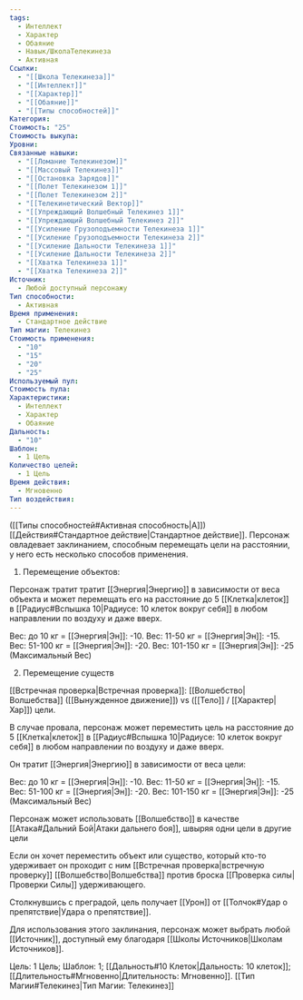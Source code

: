 ```yaml
---
tags:
  - Интеллект
  - Характер
  - Обаяние
  - Навык/ШколаТелекинеза
  - Активная
Ссылки:
  - "[[Школа Телекинеза]]"
  - "[[Интеллект]]"
  - "[[Характер]]"
  - "[[Обаяние]]"
  - "[[Типы способностей]]"
Категория: 
Стоимость: "25"
Стоимость выкупа: 
Уровни: 
Связанные навыки:
  - "[[Ломание Телекинезом]]"
  - "[[Массовый Телекинез]]"
  - "[[Остановка Зарядов]]"
  - "[[Полет Телекинезом 1]]"
  - "[[Полет Телекинезом 2]]"
  - "[[Телекинетический Вектор]]"
  - "[[Упреждающий Волшебный Телекинез 1]]"
  - "[[Упреждающий Волшебный Телекинез 2]]"
  - "[[Усиление Грузоподъемности Телекинеза 1]]"
  - "[[Усиление Грузоподъемности Телекинеза 2]]"
  - "[[Усиление Дальности Телекинеза 1]]"
  - "[[Усиление Дальности Телекинеза 2]]"
  - "[[Хватка Телекинеза 1]]"
  - "[[Хватка Телекинеза 2]]"
Источник:
  - Любой доступный персонажу
Тип способности:
  - Активная
Время применения:
  - Стандартное действие
Тип магии: Телекинез
Стоимость применения:
  - "10"
  - "15"
  - "20"
  - "25"
Используемый пул: 
Стоимость пула: 
Характеристики:
  - Интеллект
  - Характер
  - Обаяние
Дальность:
  - "10"
Шаблон:
  - 1 Цель
Количество целей:
  - 1 Цель
Время действия:
  - Мгновенно
Тип воздействия:
---
```

([[Типы способностей#Активная способность|А]]) [[Действия#Стандартное действие|Стандартное действие]]. Персонаж овладевает заклинанием, способным перемещать цели на расстоянии, у него есть несколько способов применения.

1. Перемещение объектов:

Персонаж тратит тратит [[Энергия|Энергию]] в зависимости от веса объекта и может перемещать его на расстояние до 5 [[Клетка|клеток]] в [[Радиус#Вспышка 10|Радиусе: 10 клеток вокруг себя]] в любом направлении по воздуху и даже вверх.

Вес: до 10 кг = [[Энергия|Эн]]: -10. 
Вес: 11-50 кг = [[Энергия|Эн]]: -15.
Вес: 51-100 кг =  [[Энергия|Эн]]: -20.
Вес: 101-150 кг = [[Энергия|Эн]]: -25 (Максимальный Вес)

2. Перемещение существ

 [[Встречная проверка|Встречная проверка]]: [[Волшебство|Волшебства]] ([[Вынужденное движение]]) vs ([[Тело]] / [[Характер|Хар]]) цели. 
 
В случае провала, персонаж может переместить цель на расстояние до 5 [[Клетка|клеток]] в [[Радиус#Вспышка 10|Радиусе: 10 клеток вокруг себя]] в любом направлении по воздуху и даже вверх. 

Он тратит [[Энергия|Энергию]] в зависимости от веса цели:

Вес: до 10 кг = [[Энергия|Эн]]: -10. 
Вес: 11-50 кг = [[Энергия|Эн]]: -15.
Вес: 51-100 кг =  [[Энергия|Эн]]: -20.
Вес: 101-150 кг = [[Энергия|Эн]]: -25 (Максимальный Вес)

Персонаж может использовать [[Волшебство]] в качестве [[Атака#Дальний Бой|Атаки дальнего боя]], швыряя одни цели в другие цели

Если он хочет переместить объект или существо, который кто-то удерживает он проходит с ним [[Встречная проверка|встречную проверку]] [[Волшебство|Волшебства]] против броска [[Проверка силы|Проверки Силы]] удерживающего. 

Столкнувшись с преградой, цель получает [[Урон]] от [[Толчок#Удар о препятствие|Удара о препятствие]].

Для использования этого заклинания, персонаж может выбрать любой [[Источник]], доступный ему благодаря [[Школы Источников|Школам Источников]]. 

Цель: 1 Цель; Шаблон: 1; [[Дальность#10 Клеток|Дальность: 10 клеток]]; [[Длительность#Мгновенно|Длительность: Мгновенно]]. [[Тип Магии#Телекинез|Тип Магии: Телекинез]]